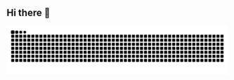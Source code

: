 ## Hi there 👋

<picture>
  <source media="(prefers-color-scheme: dark)" srcset="https://raw.githubusercontent.com/shuwengexia/shuwengexia/output/github-contribution-grid-snake-dark.svg">
  <source media="(prefers-color-scheme: light)" srcset="https://raw.githubusercontent.com/shuwengexia/shuwengexia/output/github-contribution-grid-snake.svg">
  <img alt="github contribution grid snake animation" src="https://raw.githubusercontent.com/shuwengexia/shuwengexia/output/github-contribution-grid-snake.svg">
</picture>


